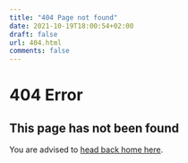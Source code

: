 ```yaml
---
title: "404 Page not found"
date: 2021-10-19T18:00:54+02:00
draft: false
url: 404.html
comments: false
---
```


# 404 Error

## This page has not been found

You are advised to [head back home here](/).
